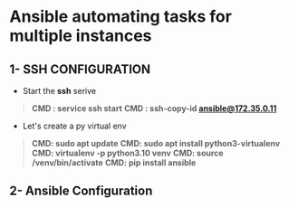 # Ansible automating tasks for multiple instances

## 1- SSH CONFIGURATION
- Start the **ssh** serive
> **CMD : service ssh start** 
> **CMD : ssh-copy-id ansible@172.35.0.11**
- Let's create a py virtual env
> **CMD: sudo apt update**
> **CMD: sudo apt install python3-virtualenv**
> **CMD: virtualenv -p python3.10 venv**
> **CMD: source /venv/bin/activate**
> **CMD: pip install ansible**
## 2- Ansible Configuration